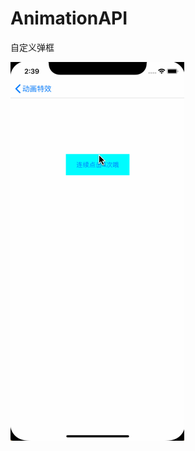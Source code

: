 # AnimationAPI
自定义弹框

![image](https://github.com/fc19901016/AnimationAPI/blob/master/Untitled.gif )
